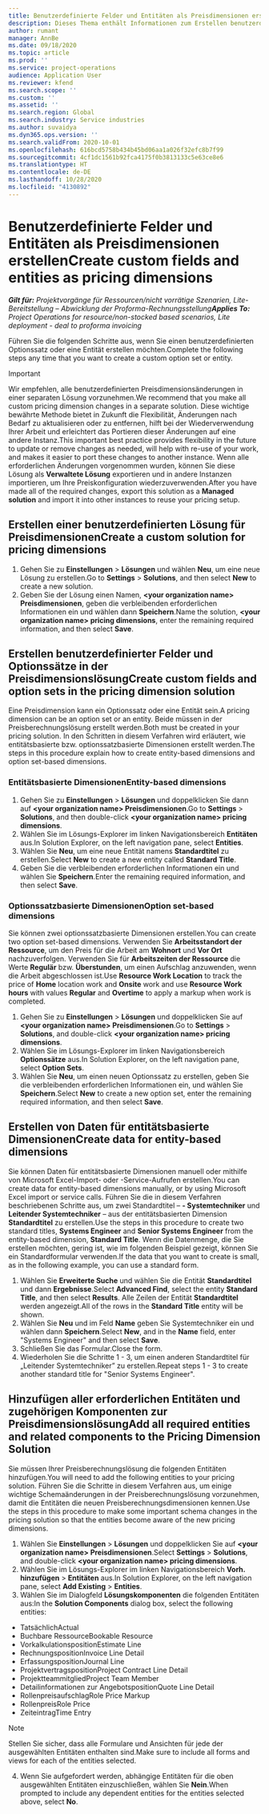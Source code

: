 ```yaml
---
title: Benutzerdefinierte Felder und Entitäten als Preisdimensionen erstellen
description: Dieses Thema enthält Informationen zum Erstellen benutzerdefinierter Optionssätze oder Entitäten.
author: rumant
manager: AnnBe
ms.date: 09/18/2020
ms.topic: article
ms.prod: ''
ms.service: project-operations
audience: Application User
ms.reviewer: kfend
ms.search.scope: ''
ms.custom: ''
ms.assetid: ''
ms.search.region: Global
ms.search.industry: Service industries
ms.author: suvaidya
ms.dyn365.ops.version: ''
ms.search.validFrom: 2020-10-01
ms.openlocfilehash: 616bcd5758b434b45bd06aa1a026f32efc8b7f99
ms.sourcegitcommit: 4cf1dc1561b92fca4175f0b3813133c5e63ce8e6
ms.translationtype: HT
ms.contentlocale: de-DE
ms.lasthandoff: 10/28/2020
ms.locfileid: "4130892"
---
```

# <a name="create-custom-fields-and-entities-as-pricing-dimensions"></a><span data-ttu-id="e6c13-103">Benutzerdefinierte Felder und Entitäten als Preisdimensionen erstellen</span><span class="sxs-lookup"><span data-stu-id="e6c13-103">Create custom fields and entities as pricing dimensions</span></span>

<span data-ttu-id="e6c13-104">_**Gilt für:** Projektvorgänge für Ressourcen/nicht vorrätige Szenarien, Lite-Bereitstellung – Abwicklung der Proforma-Rechnungsstellung_</span><span class="sxs-lookup"><span data-stu-id="e6c13-104">_**Applies To:** Project Operations for resource/non-stocked based scenarios, Lite deployment - deal to proforma invoicing_</span></span>

<span data-ttu-id="e6c13-105">Führen Sie die folgenden Schritte aus, wenn Sie einen benutzerdefinierten Optionssatz oder eine Entität erstellen möchten.</span><span class="sxs-lookup"><span data-stu-id="e6c13-105">Complete the following steps any time that you want to create a custom option set or entity.</span></span>

> [!IMPORTANT]
> <span data-ttu-id="e6c13-106">Wir empfehlen, alle benutzerdefinierten Preisdimensionsänderungen in einer separaten Lösung vorzunehmen.</span><span class="sxs-lookup"><span data-stu-id="e6c13-106">We recommend that you make all custom pricing dimension changes in a separate solution.</span></span> <span data-ttu-id="e6c13-107">Diese wichtige bewährte Methode bietet in Zukunft die Flexibilität, Änderungen nach Bedarf zu aktualisieren oder zu entfernen, hilft bei der Wiederverwendung Ihrer Arbeit und erleichtert das Portieren dieser Änderungen auf eine andere Instanz.</span><span class="sxs-lookup"><span data-stu-id="e6c13-107">This important best practice provides flexibility in the future to update or remove changes as needed, will help with re-use of your work, and makes it easier to port these changes to another instance.</span></span> <span data-ttu-id="e6c13-108">Wenn alle erforderlichen Änderungen vorgenommen wurden, können Sie diese Lösung als **Verwaltete Lösung** exportieren und in andere Instanzen importieren, um Ihre Preiskonfiguration wiederzuverwenden.</span><span class="sxs-lookup"><span data-stu-id="e6c13-108">After you have made all of the required changes, export this solution as a **Managed solution** and import it into other instances to reuse your pricing setup.</span></span>


## <a name="create-a-custom-solution-for-pricing-dimensions"></a><span data-ttu-id="e6c13-109">Erstellen einer benutzerdefinierten Lösung für Preisdimensionen</span><span class="sxs-lookup"><span data-stu-id="e6c13-109">Create a custom solution for pricing dimensions</span></span>
1. <span data-ttu-id="e6c13-110">Gehen Sie zu **Einstellungen** > **Lösungen** und wählen **Neu**, um eine neue Lösung zu erstellen.</span><span class="sxs-lookup"><span data-stu-id="e6c13-110">Go to **Settings** > **Solutions**, and then select **New** to create a new solution.</span></span> 
2. <span data-ttu-id="e6c13-111">Geben Sie der Lösung einen Namen, **\<your organization name> Preisdimensionen**, geben die verbleibenden erforderlichen Informationen ein und wählen dann **Speichern**.</span><span class="sxs-lookup"><span data-stu-id="e6c13-111">Name the solution, **\<your organization name> pricing dimensions**, enter the remaining required information, and then select **Save**.</span></span>
  
## <a name="create-custom-fields-and-option-sets-in-the-pricing-dimension-solution"></a><span data-ttu-id="e6c13-112">Erstellen benutzerdefinierter Felder und Optionssätze in der Preisdimensionslösung</span><span class="sxs-lookup"><span data-stu-id="e6c13-112">Create custom fields and option sets in the pricing dimension solution</span></span>

<span data-ttu-id="e6c13-113">Eine Preisdimension kann ein Optionssatz oder eine Entität sein.</span><span class="sxs-lookup"><span data-stu-id="e6c13-113">A pricing dimension can be an option set or an entity.</span></span> <span data-ttu-id="e6c13-114">Beide müssen in der Preisberechnungslösung erstellt werden.</span><span class="sxs-lookup"><span data-stu-id="e6c13-114">Both must be created in your pricing solution.</span></span> <span data-ttu-id="e6c13-115">In den Schritten in diesem Verfahren wird erläutert, wie entitätsbasierte bzw. optionssatzbasierte Dimensionen erstellt werden.</span><span class="sxs-lookup"><span data-stu-id="e6c13-115">The steps in this procedure explain how to create entity-based dimensions and option set-based dimensions.</span></span>

### <a name="entity-based-dimensions"></a><span data-ttu-id="e6c13-116">Entitätsbasierte Dimensionen</span><span class="sxs-lookup"><span data-stu-id="e6c13-116">Entity-based dimensions</span></span>

1. <span data-ttu-id="e6c13-117">Gehen Sie zu **Einstellungen** > **Lösungen** und doppelklicken Sie dann auf **\<your organization name> Preisdimensionen**.</span><span class="sxs-lookup"><span data-stu-id="e6c13-117">Go to **Settings** > **Solutions**, and then double-click **\<your organization name> pricing dimensions**.</span></span>
2. <span data-ttu-id="e6c13-118">Wählen Sie im Lösungs-Explorer im linken Navigationsbereich **Entitäten** aus.</span><span class="sxs-lookup"><span data-stu-id="e6c13-118">In Solution Explorer, on the left navigation pane, select **Entities**.</span></span>
3. <span data-ttu-id="e6c13-119">Wählen Sie **Neu**, um eine neue Entität namens **Standardtitel** zu erstellen.</span><span class="sxs-lookup"><span data-stu-id="e6c13-119">Select **New** to create a new entity called **Standard Title**.</span></span> 
4. <span data-ttu-id="e6c13-120">Geben Sie die verbleibenden erforderlichen Informationen ein und wählen Sie **Speichern**.</span><span class="sxs-lookup"><span data-stu-id="e6c13-120">Enter the remaining required information, and then select **Save**.</span></span>


### <a name="option-set-based-dimensions"></a><span data-ttu-id="e6c13-121">Optionssatzbasierte Dimensionen</span><span class="sxs-lookup"><span data-stu-id="e6c13-121">Option set-based dimensions</span></span> 
<span data-ttu-id="e6c13-122">Sie können zwei optionssatzbasierte Dimensionen erstellen.</span><span class="sxs-lookup"><span data-stu-id="e6c13-122">You can create two option set-based dimensions.</span></span> <span data-ttu-id="e6c13-123">Verwenden Sie **Arbeitsstandort der Ressource**, um den Preis für die Arbeit am **Wohnort** und  **Vor Ort** nachzuverfolgen. Verwenden Sie für **Arbeitszeiten der Ressource** die Werte **Regulär** bzw. **Überstunden**, um einen Aufschlag anzuwenden, wenn die Arbeit abgeschlossen ist.</span><span class="sxs-lookup"><span data-stu-id="e6c13-123">Use **Resource Work Location** to track the price of **Home** location work and **Onsite** work and use **Resource Work hours** with values **Regular** and **Overtime** to apply a markup when work is completed.</span></span>


1. <span data-ttu-id="e6c13-124">Gehen Sie zu **Einstellungen** > **Lösungen** und doppelklicken Sie auf  **\<your organization name> Preisdimensionen**.</span><span class="sxs-lookup"><span data-stu-id="e6c13-124">Go to **Settings** > **Solutions**, and double-click  **\<your organization name> pricing dimensions**.</span></span> 
2. <span data-ttu-id="e6c13-125">Wählen Sie im Lösungs-Explorer im linken Navigationsbereich **Optionssätze** aus.</span><span class="sxs-lookup"><span data-stu-id="e6c13-125">In Solution Explorer, on the left navigation pane, select  **Option Sets**.</span></span> 
3. <span data-ttu-id="e6c13-126">Wählen Sie **Neu**, um einen neuen Optionssatz zu erstellen, geben Sie die verbleibenden erforderlichen Informationen ein, und wählen Sie **Speichern**.</span><span class="sxs-lookup"><span data-stu-id="e6c13-126">Select **New** to create a new option set, enter the remaining required information, and then select **Save**.</span></span>

## <a name="create-data-for-entity-based-dimensions"></a><span data-ttu-id="e6c13-127">Erstellen von Daten für entitätsbasierte Dimensionen</span><span class="sxs-lookup"><span data-stu-id="e6c13-127">Create data for entity-based dimensions</span></span>

<span data-ttu-id="e6c13-128">Sie können Daten für entitätsbasierte Dimensionen manuell oder mithilfe von Microsoft Excel-Import- oder -Service-Aufrufen erstellen.</span><span class="sxs-lookup"><span data-stu-id="e6c13-128">You can create data for entity-based dimensions manually, or by using Microsoft Excel import or service calls.</span></span> <span data-ttu-id="e6c13-129">Führen Sie die in diesem Verfahren beschriebenen Schritte aus, um zwei Standardtitel – **- Systemtechniker** und **Leitender Systemtechniker** – aus der entitätsbasierten Dimension **Standardtitel** zu erstellen.</span><span class="sxs-lookup"><span data-stu-id="e6c13-129">Use the steps in this procedure to create two standard titles, **Systems Engineer** and **Senior Systems Engineer** from the entity-based dimension, **Standard Title**.</span></span> <span data-ttu-id="e6c13-130">Wenn die Datenmenge, die Sie erstellen möchten, gering ist, wie im folgenden Beispiel gezeigt, können Sie ein Standardformular verwenden.</span><span class="sxs-lookup"><span data-stu-id="e6c13-130">If the data that you want to create is small, as in the following example, you can use a standard form.</span></span>

1. <span data-ttu-id="e6c13-131">Wählen Sie **Erweiterte Suche** und wählen Sie die Entität **Standardtitel** und dann **Ergebnisse**.</span><span class="sxs-lookup"><span data-stu-id="e6c13-131">Select **Advanced Find**, select the entity **Standard Title**, and then select **Results**.</span></span> <span data-ttu-id="e6c13-132">Alle Zeilen der Entität **Standardtitel** werden angezeigt.</span><span class="sxs-lookup"><span data-stu-id="e6c13-132">All of the rows in the **Standard Title** entity will be shown.</span></span>
2. <span data-ttu-id="e6c13-133">Wählen Sie **Neu** und im Feld **Name** geben Sie Systemtechniker ein und wählen dann **Speichern**.</span><span class="sxs-lookup"><span data-stu-id="e6c13-133">Select **New**, and in the **Name** field, enter "Systems Engineer" and then select **Save**.</span></span>
3. <span data-ttu-id="e6c13-134">Schließen Sie das Formular.</span><span class="sxs-lookup"><span data-stu-id="e6c13-134">Close the form.</span></span> 
4. <span data-ttu-id="e6c13-135">Wiederholen Sie die Schritte 1 - 3, um einen anderen Standardtitel für „Leitender Systemtechniker” zu erstellen.</span><span class="sxs-lookup"><span data-stu-id="e6c13-135">Repeat steps 1 - 3 to create another standard title for "Senior Systems Engineer".</span></span>

## <a name="add-all-required-entities-and-related-components-to-the-pricing-dimension-solution"></a><span data-ttu-id="e6c13-136">Hinzufügen aller erforderlichen Entitäten und zugehörigen Komponenten zur Preisdimensionslösung</span><span class="sxs-lookup"><span data-stu-id="e6c13-136">Add all required entities and related components to the Pricing Dimension Solution</span></span>
<span data-ttu-id="e6c13-137">Sie müssen Ihrer Preisberechnungslösung die folgenden Entitäten hinzufügen.</span><span class="sxs-lookup"><span data-stu-id="e6c13-137">You will need to add the following entities to your pricing solution.</span></span> <span data-ttu-id="e6c13-138">Führen Sie die Schritte in diesem Verfahren aus, um einige wichtige Schemaänderungen in der Preisberechnungslösung vorzunehmen, damit die Entitäten die neuen Preisberechnungsdimensionen kennen.</span><span class="sxs-lookup"><span data-stu-id="e6c13-138">Use the steps in this procedure to make some important schema changes in the pricing solution so that the entities become aware of the new pricing dimensions.</span></span>

1. <span data-ttu-id="e6c13-139">Wählen Sie **Einstellungen** > **Lösungen** und doppelklicken Sie auf **\<your organization name> Preisdimensionen**.</span><span class="sxs-lookup"><span data-stu-id="e6c13-139">Select **Settings** > **Solutions**, and double-click **\<your organization name> pricing dimensions**.</span></span> 
2. <span data-ttu-id="e6c13-140">Wählen Sie im Lösungs-Explorer im linken Navigationsbereich **Vorh. hinzufügen** > **Entitäten** aus.</span><span class="sxs-lookup"><span data-stu-id="e6c13-140">In Solution Explorer, on the left navigation pane, select **Add Existing** > **Entities**.</span></span>
3. <span data-ttu-id="e6c13-141">Wählen Sie im Dialogfeld **Lösungskomponenten** die folgenden Entitäten aus:</span><span class="sxs-lookup"><span data-stu-id="e6c13-141">In the **Solution Components** dialog box, select the following entities:</span></span>

  - <span data-ttu-id="e6c13-142">Tatsächlich</span><span class="sxs-lookup"><span data-stu-id="e6c13-142">Actual</span></span>
  - <span data-ttu-id="e6c13-143">Buchbare Ressource</span><span class="sxs-lookup"><span data-stu-id="e6c13-143">Bookable Resource</span></span>
  - <span data-ttu-id="e6c13-144">Vorkalkulationsposition</span><span class="sxs-lookup"><span data-stu-id="e6c13-144">Estimate Line</span></span>
  - <span data-ttu-id="e6c13-145">Rechnungsposition</span><span class="sxs-lookup"><span data-stu-id="e6c13-145">Invoice Line Detail</span></span>
  - <span data-ttu-id="e6c13-146">Erfassungsposition</span><span class="sxs-lookup"><span data-stu-id="e6c13-146">Journal Line</span></span>
  - <span data-ttu-id="e6c13-147">Projektvertragsposition</span><span class="sxs-lookup"><span data-stu-id="e6c13-147">Project Contract Line Detail</span></span>
  - <span data-ttu-id="e6c13-148">Projektteammitglied</span><span class="sxs-lookup"><span data-stu-id="e6c13-148">Project Team Member</span></span>
  - <span data-ttu-id="e6c13-149">Detailinformationen zur Angebotsposition</span><span class="sxs-lookup"><span data-stu-id="e6c13-149">Quote Line Detail</span></span>
  - <span data-ttu-id="e6c13-150">Rollenpreisaufschlag</span><span class="sxs-lookup"><span data-stu-id="e6c13-150">Role Price Markup</span></span>
  - <span data-ttu-id="e6c13-151">Rollenpreis</span><span class="sxs-lookup"><span data-stu-id="e6c13-151">Role Price</span></span> 
  - <span data-ttu-id="e6c13-152">Zeiteintrag</span><span class="sxs-lookup"><span data-stu-id="e6c13-152">Time Entry</span></span> 


> [!NOTE]
> <span data-ttu-id="e6c13-153">Stellen Sie sicher, dass alle Formulare und Ansichten für jede der ausgewählten Entitäten enthalten sind.</span><span class="sxs-lookup"><span data-stu-id="e6c13-153">Make sure to include all forms and views for each of the entities selected.</span></span>

4. <span data-ttu-id="e6c13-154">Wenn Sie aufgefordert werden, abhängige Entitäten für die oben ausgewählten Entitäten einzuschließen, wählen Sie **Nein**.</span><span class="sxs-lookup"><span data-stu-id="e6c13-154">When prompted to include any dependent entities for the entities selected above, select **No**.</span></span>

